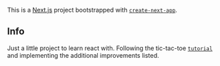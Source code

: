 This is a [Next.js](https://nextjs.org/) project bootstrapped with [`create-next-app`](https://github.com/vercel/next.js/tree/canary/packages/create-next-app).

## Info

Just a little project to learn react with. Following the tic-tac-toe [`tutorial`](https://react.dev/learn/tutorial-tic-tac-toe) and implementing the additional improvements listed.